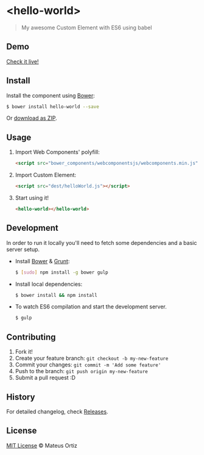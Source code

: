 # &lt;hello-world&gt;

> My awesome Custom Element with ES6 using babel

## Demo

[Check it live!](http://my-user.github.io/my-repo)

## Install

Install the component using [Bower](http://bower.io/):

```sh
$ bower install hello-world --save
```

Or [download as ZIP](https://github.com/mateusortiz/hello-world-es6/archive/master.zip).

## Usage

1. Import Web Components' polyfill:

    ```html
    <script src="bower_components/webcomponentsjs/webcomponents.min.js"></script>
    ```

2. Import Custom Element:

    ```html
    <script src="dest/helloWorld.js"></script>
    ```

3. Start using it!

    ```html
    <hello-world></hello-world>
    ```

## Development

In order to run it locally you'll need to fetch some dependencies and a basic server setup.

* Install [Bower](http://bower.io/) & [Grunt](http://gruntjs.com/):

    ```sh
    $ [sudo] npm install -g bower gulp
    ```

* Install local dependencies:

    ```sh
    $ bower install && npm install
    ```

* To watch ES6 compilation and start the development server.

    ```sh
    $ gulp
    ```

## Contributing

1. Fork it!
2. Create your feature branch: `git checkout -b my-new-feature`
3. Commit your changes: `git commit -m 'Add some feature'`
4. Push to the branch: `git push origin my-new-feature`
5. Submit a pull request :D

## History

For detailed changelog, check [Releases](https://github.com/my-user/my-repo/releases).

## License

[MIT License](http://mateusortiz.mit-license.org) © Mateus Ortiz